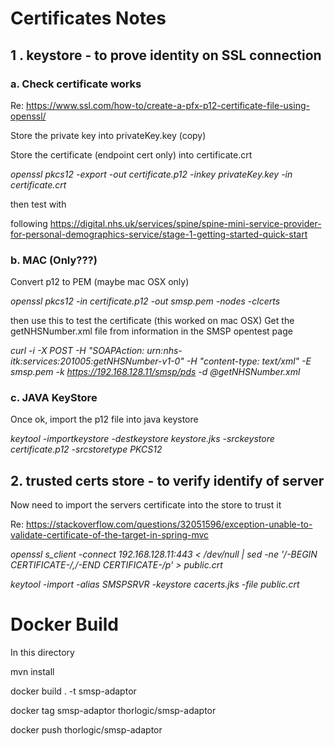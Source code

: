 
# Certificates Notes 


## 1 . keystore - to prove identity on SSL connection

### a. Check certificate works

Re: https://www.ssl.com/how-to/create-a-pfx-p12-certificate-file-using-openssl/

Store the private key into privateKey.key (copy)

Store the certificate (endpoint cert only) into certificate.crt

*openssl pkcs12 -export -out certificate.p12 -inkey privateKey.key -in certificate.crt*

then test with 

following https://digital.nhs.uk/services/spine/spine-mini-service-provider-for-personal-demographics-service/stage-1-getting-started-quick-start


### b. MAC (Only???)

Convert p12 to PEM (maybe mac OSX only) 

*openssl pkcs12 -in certificate.p12 -out smsp.pem -nodes -clcerts*

then use this to test the certificate (this worked on mac OSX)
Get the getNHSNumber.xml file from information in the SMSP opentest page

*curl -i -X POST -H "SOAPAction: urn:nhs-itk:services:201005:getNHSNumber-v1-0" -H "content-type: text/xml" -E smsp.pem -k https://192.168.128.11/smsp/pds -d @getNHSNumber.xml*

### c. JAVA KeyStore

Once ok, import the p12 file into java keystore

*keytool -importkeystore -destkeystore keystore.jks -srckeystore certificate.p12 -srcstoretype PKCS12*

## 2. trusted certs store - to verify identify of server

Now need to import the servers certificate into the store to trust it

Re: https://stackoverflow.com/questions/32051596/exception-unable-to-validate-certificate-of-the-target-in-spring-mvc

*openssl s_client -connect 192.168.128.11:443 < /dev/null | sed -ne '/-BEGIN CERTIFICATE-/,/-END CERTIFICATE-/p' > public.crt*


*keytool -import -alias SMSPSRVR -keystore cacerts.jks -file public.crt*



# Docker Build

In this directory

mvn install 

docker build . -t smsp-adaptor

docker tag smsp-adaptor thorlogic/smsp-adaptor

docker push thorlogic/smsp-adaptor

